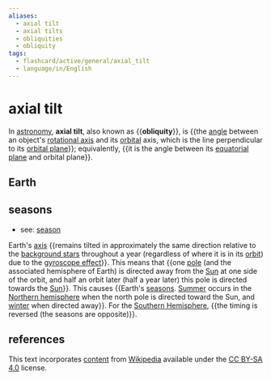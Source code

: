 ```yaml
---
aliases:
  - axial tilt
  - axial tilts
  - obliquities
  - obliquity
tags:
  - flashcard/active/general/axial_tilt
  - language/in/English
---
```


# axial tilt

In [astronomy](astronomy.md), __axial tilt__, also known as {{__obliquity__}}, is {{the [angle](angle.md) between an object's [rotational axis](rotation%20around%20a%20fixed%20axis.md) and its [orbital](orbit.md) axis, which is the line perpendicular to its [orbital plane](orbital%20plane.md)}}; equivalently, {{it is the angle between its [equatorial plane](equator.md) and orbital plane}}. <!--SR:!2024-08-24,39,290!2024-11-17,91,270!2024-11-22,98,290-->

## Earth

## seasons

- see: [season](season.md)

Earth's [axis](rotation%20around%20a%20fixed%20axis.md) {{remains tilted in approximately the same direction relative to the [background stars](fixed%20stars.md) throughout a year (regardless of where it is in its [orbit](orbit.md)) due to the [gyroscope effect](axial%20parallelism.md)}}. This means that {{one [pole](celestial%20pole.md) (and the associated hemisphere of Earth) is directed away from the [Sun](Sun.md) at one side of the orbit, and half an orbit later (half a year later) this pole is directed towards the [Sun](Sun.md)}}. This causes {{Earth's [seasons](season.md). [Summer](summer.md) occurs in the [Northern hemisphere](Northern%20Hemisphere.md) when the north pole is directed toward the Sun, and [winter](wintr.md) when directed away}}. For the [Southern Hemisphere](Southern%20Hemisphere.md), {{the timing is reversed (the seasons are opposite)}}. <!--SR:!2024-10-01,72,319!2024-09-13,56,316!2024-09-16,57,299!2024-09-14,57,316-->

## references

This text incorporates [content](https://en.wikipedia.org/wiki/axial_tilt) from [Wikipedia](Wikipedia.md) available under the [CC BY-SA 4.0](https://creativecommons.org/licenses/by-sa/4.0/) license.
